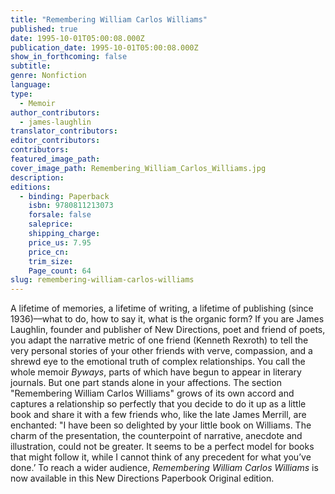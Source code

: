 ```yaml
---
title: "Remembering William Carlos Williams"
published: true
date: 1995-10-01T05:00:08.000Z
publication_date: 1995-10-01T05:00:08.000Z
show_in_forthcoming: false
subtitle:
genre: Nonfiction
language:
type:
  - Memoir
author_contributors:
  - james-laughlin
translator_contributors:
editor_contributors:
contributors:
featured_image_path:
cover_image_path: Remembering_William_Carlos_Williams.jpg
description:
editions:
  - binding: Paperback
    isbn: 9780811213073
    forsale: false
    saleprice:
    shipping_charge:
    price_us: 7.95
    price_cn:
    trim_size:
    Page_count: 64
slug: remembering-william-carlos-williams
---
```


A lifetime of memories, a lifetime of writing, a lifetime of publishing (since 1936)––what to do, how to say it, what is the organic form? If you are James Laughlin, founder and publisher of New Directions, poet and friend of poets, you adapt the narrative metric of one friend (Kenneth Rexroth) to tell the very personal stories of your other friends with verve, compassion, and a shrewd eye to the emotional truth of complex relationships. You call the whole memoir _Byways_, parts of which have begun to appear in literary journals. But one part stands alone in your affections. The section "Remembering William Carlos Williams" grows of its own accord and captures a relationship so perfectly that you decide to do it up as a little book and share it with a few friends who, like the late James Merrill, are enchanted: "I have been so delighted by your little book on Williams. The charm of the presentation, the counterpoint of narrative, anecdote and illustration, could not be greater. It seems to be a perfect model for books that might follow it, while I cannot think of any precedent for what you’ve done.’ To reach a wider audience, _Remembering William Carlos Williams_ is now available in this New Directions Paperbook Original edition.

